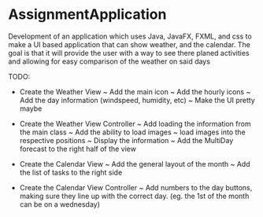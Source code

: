 # AssignmentApplication
Development of an application which uses Java, JavaFX, FXML, and css to make a UI based application that can show weather, and the calendar. The goal is that it will provide the user with a way to see there planed activities and allowing for easy comparison of the weather on said days
 
TODO:
 - Create the Weather View
   ~ Add the main icon
   ~ Add the hourly icons
   ~ Add the day information (windspeed, humidity, etc)
   ~ Make the UI pretty maybe
   
 - Create the Weather View Controller
   ~ Add loading the information from the main class
   ~ Add the ability to load images
   ~ load images into the respective positions
   ~ Display the information
   ~ Add the MultiDay forecast to the right half of the view

   
 - Create the Calendar View
   ~ Add the general layout of the month
   ~ Add the list of tasks to the right side
 - Create the Calendar View Controller
   ~ Add numbers to the day buttons, making sure they line up with the correct day. (eg. the 1st of the month can be on a wednesday)
 
